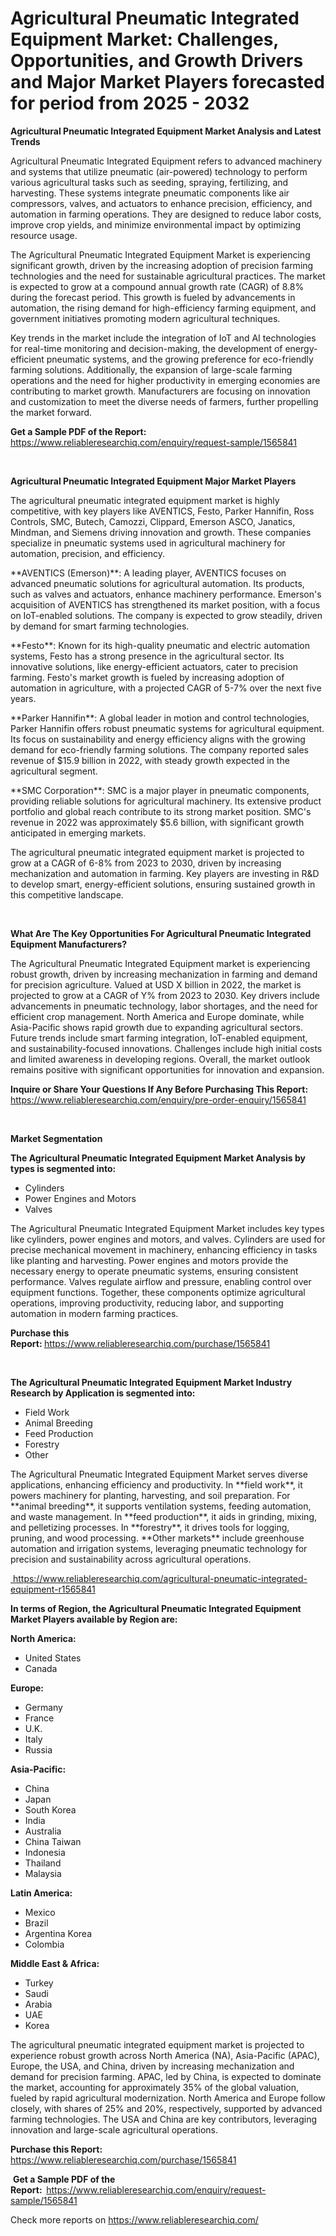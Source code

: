 <p><h1>Agricultural Pneumatic Integrated Equipment Market: Challenges, Opportunities, and Growth Drivers and Major Market Players forecasted for period from 2025 - 2032</h1></p><p><strong>Agricultural Pneumatic Integrated Equipment Market Analysis and Latest Trends</strong></p>
<p><p>Agricultural Pneumatic Integrated Equipment refers to advanced machinery and systems that utilize pneumatic (air-powered) technology to perform various agricultural tasks such as seeding, spraying, fertilizing, and harvesting. These systems integrate pneumatic components like air compressors, valves, and actuators to enhance precision, efficiency, and automation in farming operations. They are designed to reduce labor costs, improve crop yields, and minimize environmental impact by optimizing resource usage.</p><p>The Agricultural Pneumatic Integrated Equipment Market is experiencing significant growth, driven by the increasing adoption of precision farming technologies and the need for sustainable agricultural practices. The market is expected to grow at a compound annual growth rate (CAGR) of 8.8% during the forecast period. This growth is fueled by advancements in automation, the rising demand for high-efficiency farming equipment, and government initiatives promoting modern agricultural techniques.</p><p>Key trends in the market include the integration of IoT and AI technologies for real-time monitoring and decision-making, the development of energy-efficient pneumatic systems, and the growing preference for eco-friendly farming solutions. Additionally, the expansion of large-scale farming operations and the need for higher productivity in emerging economies are contributing to market growth. Manufacturers are focusing on innovation and customization to meet the diverse needs of farmers, further propelling the market forward.</p></p>
<p><strong>Get a Sample PDF of the Report:&nbsp;</strong> <a href="https://www.reliableresearchiq.com/enquiry/request-sample/1565841?utm_campaign=103&utm_medium=2&utm_source=Github&utm_content=ia&utm_term=21012025&utm_id=agricultural-pneumatic-integrated-equipment">https://www.reliableresearchiq.com/enquiry/request-sample/1565841</a></p>
<p>&nbsp;</p>
<p><strong>Agricultural Pneumatic Integrated Equipment Major Market Players</strong></p>
<p><p>The agricultural pneumatic integrated equipment market is highly competitive, with key players like AVENTICS, Festo, Parker Hannifin, Ross Controls, SMC, Butech, Camozzi, Clippard, Emerson ASCO, Janatics, Mindman, and Siemens driving innovation and growth. These companies specialize in pneumatic systems used in agricultural machinery for automation, precision, and efficiency.</p><p>**AVENTICS (Emerson)**: A leading player, AVENTICS focuses on advanced pneumatic solutions for agricultural automation. Its products, such as valves and actuators, enhance machinery performance. Emerson's acquisition of AVENTICS has strengthened its market position, with a focus on IoT-enabled solutions. The company is expected to grow steadily, driven by demand for smart farming technologies.</p><p>**Festo**: Known for its high-quality pneumatic and electric automation systems, Festo has a strong presence in the agricultural sector. Its innovative solutions, like energy-efficient actuators, cater to precision farming. Festo's market growth is fueled by increasing adoption of automation in agriculture, with a projected CAGR of 5-7% over the next five years.</p><p>**Parker Hannifin**: A global leader in motion and control technologies, Parker Hannifin offers robust pneumatic systems for agricultural equipment. Its focus on sustainability and energy efficiency aligns with the growing demand for eco-friendly farming solutions. The company reported sales revenue of $15.9 billion in 2022, with steady growth expected in the agricultural segment.</p><p>**SMC Corporation**: SMC is a major player in pneumatic components, providing reliable solutions for agricultural machinery. Its extensive product portfolio and global reach contribute to its strong market position. SMC's revenue in 2022 was approximately $5.6 billion, with significant growth anticipated in emerging markets.</p><p>The agricultural pneumatic integrated equipment market is projected to grow at a CAGR of 6-8% from 2023 to 2030, driven by increasing mechanization and automation in farming. Key players are investing in R&D to develop smart, energy-efficient solutions, ensuring sustained growth in this competitive landscape.</p></p>
<p>&nbsp;</p>
<p><strong>What Are The Key Opportunities For Agricultural Pneumatic Integrated Equipment Manufacturers?</strong></p>
<p><p>The Agricultural Pneumatic Integrated Equipment market is experiencing robust growth, driven by increasing mechanization in farming and demand for precision agriculture. Valued at USD X billion in 2022, the market is projected to grow at a CAGR of Y% from 2023 to 2030. Key drivers include advancements in pneumatic technology, labor shortages, and the need for efficient crop management. North America and Europe dominate, while Asia-Pacific shows rapid growth due to expanding agricultural sectors. Future trends include smart farming integration, IoT-enabled equipment, and sustainability-focused innovations. Challenges include high initial costs and limited awareness in developing regions. Overall, the market outlook remains positive with significant opportunities for innovation and expansion.</p></p>
<p><strong>Inquire or Share Your Questions If Any Before Purchasing This Report:</strong> <a href="https://www.reliableresearchiq.com/enquiry/pre-order-enquiry/1565841?utm_campaign=103&utm_medium=2&utm_source=Github&utm_content=ia&utm_term=21012025&utm_id=agricultural-pneumatic-integrated-equipment">https://www.reliableresearchiq.com/enquiry/pre-order-enquiry/1565841</a></p>
<p>&nbsp;</p>
<p><strong>Market Segmentation</strong></p>
<p><strong>The Agricultural Pneumatic Integrated Equipment Market Analysis by types is segmented into:</strong></p>
<p><ul><li>Cylinders</li><li>Power Engines and Motors</li><li>Valves</li></ul></p>
<p><p>The Agricultural Pneumatic Integrated Equipment Market includes key types like cylinders, power engines and motors, and valves. Cylinders are used for precise mechanical movement in machinery, enhancing efficiency in tasks like planting and harvesting. Power engines and motors provide the necessary energy to operate pneumatic systems, ensuring consistent performance. Valves regulate airflow and pressure, enabling control over equipment functions. Together, these components optimize agricultural operations, improving productivity, reducing labor, and supporting automation in modern farming practices.</p></p>
<p><strong>Purchase this Report:&nbsp;</strong><a href="https://www.reliableresearchiq.com/purchase/1565841?utm_campaign=103&utm_medium=2&utm_source=Github&utm_content=ia&utm_term=21012025&utm_id=agricultural-pneumatic-integrated-equipment">https://www.reliableresearchiq.com/purchase/1565841</a></p>
<p>&nbsp;</p>
<p><strong>The Agricultural Pneumatic Integrated Equipment Market Industry Research by Application is segmented into:</strong></p>
<p><ul><li>Field Work</li><li>Animal Breeding</li><li>Feed Production</li><li>Forestry</li><li>Other</li></ul></p>
<p><p>The Agricultural Pneumatic Integrated Equipment Market serves diverse applications, enhancing efficiency and productivity. In **field work**, it powers machinery for planting, harvesting, and soil preparation. For **animal breeding**, it supports ventilation systems, feeding automation, and waste management. In **feed production**, it aids in grinding, mixing, and pelletizing processes. In **forestry**, it drives tools for logging, pruning, and wood processing. **Other markets** include greenhouse automation and irrigation systems, leveraging pneumatic technology for precision and sustainability across agricultural operations.</p></p>
<p><a href="https://www.reliableresearchiq.com/agricultural-pneumatic-integrated-equipment-r1565841?utm_campaign=103&utm_medium=2&utm_source=Github&utm_content=ia&utm_term=21012025&utm_id=agricultural-pneumatic-integrated-equipment">&nbsp;https://www.reliableresearchiq.com/agricultural-pneumatic-integrated-equipment-r1565841</a></p>
<p><strong>In terms of Region, the Agricultural Pneumatic Integrated Equipment Market Players available by Region are:</strong></p>
<p>
    <p> <strong> North America: </strong>
        <ul>
            <li>United States</li>
            <li>Canada</li>
        </ul>
        </p> 
    <p> <strong> Europe: </strong>
        <ul>
            <li>Germany</li>
            <li>France</li>
            <li>U.K.</li>
            <li>Italy</li>
            <li>Russia</li>
        </ul>
        </p> 
    <p> <strong> Asia-Pacific: </strong>
        <ul>
            <li>China</li>
            <li>Japan</li>
            <li>South Korea</li>
            <li>India</li>
            <li>Australia</li>
            <li>China Taiwan</li>
            <li>Indonesia</li>
            <li>Thailand</li>
            <li>Malaysia</li>
        </ul>
        </p> 
    <p> <strong> Latin America: </strong>
        <ul>
            <li>Mexico</li>
            <li>Brazil</li>
            <li>Argentina Korea</li>
            <li>Colombia</li>
        </ul>
        </p> 
    <p> <strong> Middle East & Africa: </strong>
        <ul>
            <li>Turkey</li>
            <li>Saudi</li>
            <li>Arabia</li>
            <li>UAE</li>
            <li>Korea</li>
        </ul>
    </p>
    </p>
<p><p>The agricultural pneumatic integrated equipment market is projected to experience robust growth across North America (NA), Asia-Pacific (APAC), Europe, the USA, and China, driven by increasing mechanization and demand for precision farming. APAC, led by China, is expected to dominate the market, accounting for approximately 35% of the global valuation, fueled by rapid agricultural modernization. North America and Europe follow closely, with shares of 25% and 20%, respectively, supported by advanced farming technologies. The USA and China are key contributors, leveraging innovation and large-scale agricultural operations.</p></p>
<p><strong>Purchase this Report: </strong><a href="https://www.reliableresearchiq.com/purchase/1565841?utm_campaign=103&utm_medium=2&utm_source=Github&utm_content=ia&utm_term=21012025&utm_id=agricultural-pneumatic-integrated-equipment">https://www.reliableresearchiq.com/purchase/1565841</a></p>
<p>&nbsp;<strong>Get a Sample PDF of the Report:&nbsp;&nbsp;</strong><a href="https://www.reliableresearchiq.com/enquiry/request-sample/1565841?utm_campaign=103&utm_medium=2&utm_source=Github&utm_content=ia&utm_term=21012025&utm_id=agricultural-pneumatic-integrated-equipment">https://www.reliableresearchiq.com/enquiry/request-sample/1565841</a></p>
<p><strong></strong></p>
<p>Check more reports on <a href="https://www.reliableresearchiq.com/?utm_campaign=103&utm_medium=2&utm_source=Github&utm_content=ia&utm_term=21012025&utm_id=agricultural-pneumatic-integrated-equipment">https://www.reliableresearchiq.com/</a></p>